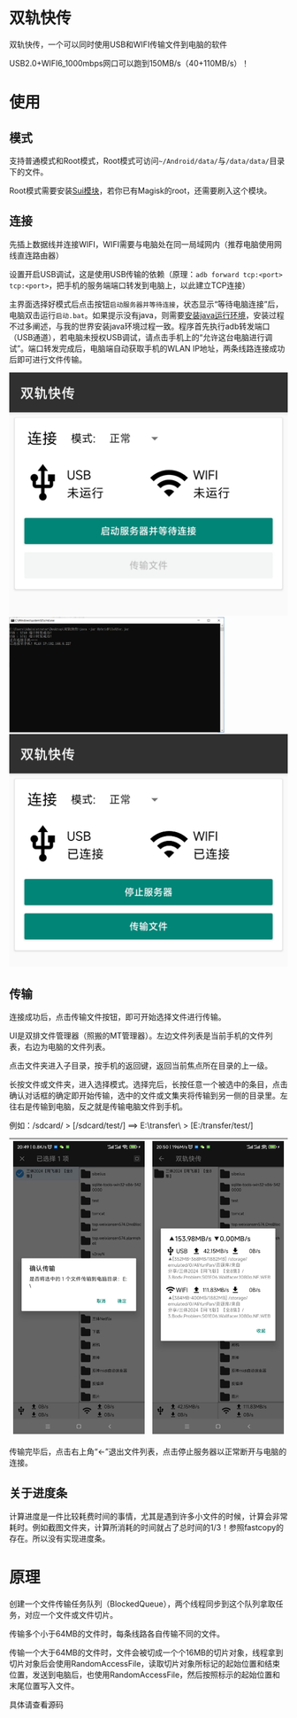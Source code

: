 # 双轨快传
双轨快传，一个可以同时使用USB和WIFI传输文件到电脑的软件

USB2.0+WIFI6_1000mbps网口可以跑到150MB/s（40+110MB/s）！

# 使用

## 模式

支持普通模式和Root模式，Root模式可访问`~/Android/data/`与`/data/data/`目录下的文件。

Root模式需要安装[Sui模块](https://github.com/RikkaApps/Sui/releases)，若你已有Magisk的root，还需要刷入这个模块。

## 连接

先插上数据线并连接WIFI，WIFI需要与电脑处在同一局域网内（推荐电脑使用网线直连路由器）

设置开启USB调试，这是使用USB传输的依赖（原理：`adb forward tcp:<port> tcp:<port>`，把手机的服务端端口转发到电脑上，以此建立TCP连接）

主界面选择好模式后点击按钮`启动服务器并等待连接`，状态显示“等待电脑连接”后，电脑双击运行`启动.bat`。如果提示没有java，则需要[安装java运行环境](https://www.oracle.com/java/technologies/javase/jdk17-archive-downloads.html)，安装过程不过多阐述，与我的世界安装java环境过程一致。程序首先执行adb转发端口（USB通道），若电脑未授权USB调试，请点击手机上的“允许这台电脑进行调试”。端口转发完成后，电脑端自动获取手机的WLAN IP地址，两条线路连接成功后即可进行文件传输。

<img src="IMG_20240326_195738.jpg" alt="IMG_20240326_195738" style="zoom:50%;" />



<img src="PixPin_2024-03-26_20-08-21.png" alt="PixPin_2024-03-26_20-08-21" style="zoom:38%;" />



<img src="IMG_20240326_195758.jpg" alt="IMG_20240326_195758" style="zoom:50%;" />

## 传输

连接成功后，点击传输文件按钮，即可开始选择文件进行传输。

UI是双排文件管理器（照搬的MT管理器）。左边文件列表是当前手机的文件列表，右边为电脑的文件列表。

点击文件夹进入子目录，按手机的返回键，返回当前焦点所在目录的上一级。

长按文件或文件夹，进入选择模式。选择完后，长按任意一个被选中的条目，点击确认对话框的确定即开始传输，选中的文件或文集夹将传输到另一侧的目录里。左往右是传输到电脑，反之就是传输电脑文件到手机。

例如：/sdcard/ > [/sdcard/test/] ==> E:\\transfer\\ > [E:/transfer/test/]

| ![](Screenshot_2024-03-26-21-11-17-731_com.mxtech.videoplayer.pro.jpg) | ![](Screenshot_2024-03-26-18-48-58-368_com.mxtech.videoplayer.pro.jpg) |
| ------------------------------------------------------------ | ------------------------------------------------------------ |

传输完毕后，点击右上角“←”退出文件列表，点击停止服务器以正常断开与电脑的连接。

## 关于进度条

计算进度是一件比较耗费时间的事情，尤其是遇到许多小文件的时候，计算会非常耗时。例如截图文件夹，计算所消耗的时间就占了总时间的1/3！参照fastcopy的存在。所以没有实现进度条。

# 原理

创建一个文件传输任务队列（BlockedQueue），两个线程同步到这个队列拿取任务，对应一个文件或文件切片。

传输多个小于64MB的文件时，每条线路各自传输不同的文件。

传输一个大于64MB的文件时，文件会被切成一个个16MB的切片对象，线程拿到切片对象后会使用RandomAccessFile，读取切片对象所标记的起始位置和结束位置，发送到电脑后，也使用RandomAccessFile，然后按照标示的起始位置和末尾位置写入文件。

具体请查看源码